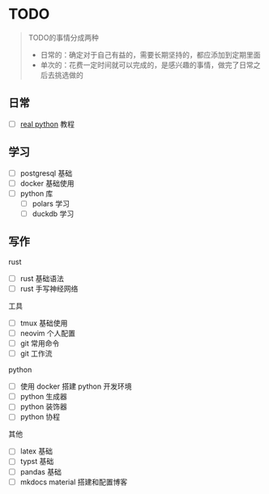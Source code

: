 # TODO

> TODO的事情分成两种
>
> - 日常的：确定对于自己有益的，需要长期坚持的，都应添加到定期里面
> - 单次的：花费一定时间就可以完成的，是感兴趣的事情，做完了日常之后去挑选做的

## 日常

- [ ] [real python](https://realpython.com/) 教程

## 学习

- [ ] postgresql 基础
- [ ] docker 基础使用
- [ ] python 库
  - [ ] polars 学习
  - [ ] duckdb 学习

## 写作

rust

- [ ] rust 基础语法
- [ ] rust 手写神经网络

工具

- [ ] tmux 基础使用
- [ ] neovim 个人配置
- [ ] git 常用命令
- [ ] git 工作流

python

- [ ] 使用 docker 搭建 python 开发环境
- [ ] python 生成器
- [ ] python 装饰器
- [ ] python 协程

其他

- [ ] latex 基础
- [ ] typst 基础
- [ ] pandas 基础
- [ ] mkdocs material 搭建和配置博客
